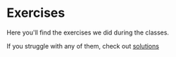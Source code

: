 # Exercises

Here you'll find the exercises we did during the classes.

If you struggle with any of them, check out [solutions](solutions/)
